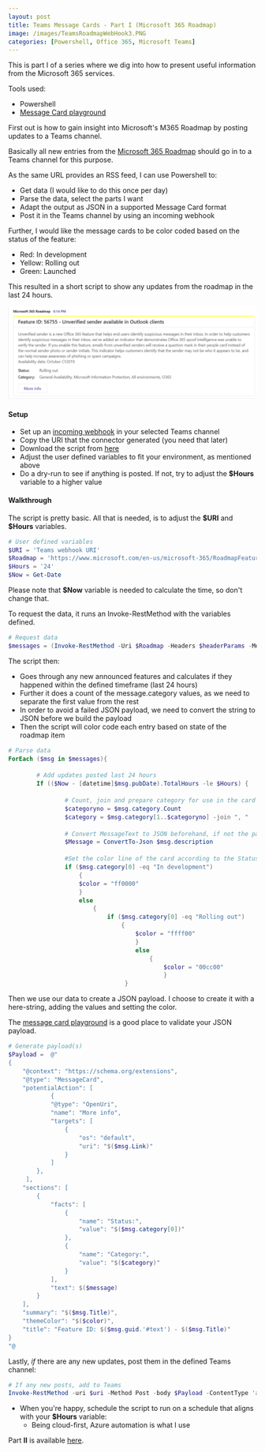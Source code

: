 ```yaml
---
layout: post
title: Teams Message Cards - Part I (Microsoft 365 Roadmap)
image: /images/TeamsRoadmapWebHook3.PNG
categories: [Powershell, Office 365, Microsoft Teams]
---
```


This is part I of a series where we dig into how to present useful information from the Microsoft 365 services.

Tools used:
- Powershell
- [Message Card playground](https://messagecardplayground.azurewebsites.net/)

First out is how to gain insight into Microsoft's M365 Roadmap by posting updates to a Teams channel.

Basically all new entries from the [Microsoft 365 Roadmap](https://www.microsoft.com/en-us/microsoft-365/roadmap) should go in to a Teams channel for this purpose.

As the same URL provides an RSS feed, I can use Powershell to:
- Get data (I would like to do this once per day)
- Parse the data, select the parts I want
- Adapt the output as JSON in a supported Message Card format
- Post it in the Teams channel by using an incoming webhook

Further, I would like the message cards to be color coded based on the status of the feature:
- Red: In development
- Yellow: Rolling out
- Green: Launched

This resulted in a short script to show any updates from the roadmap in the last 24 hours.

![](/images/TeamsRoadmapWebHook3.PNG)


#### Setup ####

- Set up an [incoming webhook](https://docs.microsoft.com/en-us/microsoftteams/platform/concepts/connectors/connectors-using) in your selected Teams channel
- Copy the URI that the connector generated (you need that later)
- Download the script from [here](https://github.com/einast/PS_M365_scripts/blob/master/M365RoadmapUpdates.ps1)
- Adjust the user defined variables to fit your environment, as mentioned above
- Do a dry-run to see if anything is posted. If not, try to adjust the **\$Hours** variable to a higher value

#### Walkthrough ####
The script is pretty basic. All that is needed, is to adjust the **\$URI** and **\$Hours** variables.

```powershell
# User defined variables
$URI = 'Teams webhook URI'
$Roadmap = 'https://www.microsoft.com/en-us/microsoft-365/RoadmapFeatureRSS'
$Hours = '24'
$Now = Get-Date 
```

Please note that **\$Now** variable is needed to calculate the time, so don't change that.

To request the data, it runs an Invoke-RestMethod with the variables defined.

```powershell
# Request data
$messages = (Invoke-RestMethod -Uri $Roadmap -Headers $headerParams -Method Get)
```

The script then:
- Goes through any new announced features and calculates if they happened within the defined timeframe (last 24 hours)
- Further it does a count of the message.category values, as we need to separate the first value from the rest
- In order to avoid a failed JSON payload, we need to convert the string to JSON before we build the payload
- Then the script will color code each entry based on state of the roadmap item

```powershell
# Parse data
ForEach ($msg in $messages){

        # Add updates posted last 24 hours                
        If (($Now - [datetime]$msg.pubDate).TotalHours -le $Hours) {
                
                # Count, join and prepare category for use in the card
                $categoryno = $msg.category.Count
                $category = $msg.category[1..$categoryno] -join ", "
                
                # Convert MessageText to JSON beforehand, if not the payload will fail.
                $Message = ConvertTo-Json $msg.description

                #Set the color line of the card according to the Status of the environment
                if ($msg.category[0] -eq "In development")
                    {
                    $color = "ff0000"
                    }
                    else
                        {
                            if ($msg.category[0] -eq "Rolling out")
                                {
                                    $color = "ffff00"
                                    }
                                    else
                                        {
                                            $color = "00cc00"
                                            }
                                 }
```

Then we use our data to create a JSON payload. I choose to create it with a here-string, adding the values and setting the color.

The [message card playground](https://messagecardplayground.azurewebsites.net/) is a good place to validate your JSON payload.

```powershell   
# Generate payload(s)          
$Payload =  @"
{
    "@context": "https://schema.org/extensions",
    "@type": "MessageCard",
    "potentialAction": [
            {
            "@type": "OpenUri",
            "name": "More info",
            "targets": [
                {
                    "os": "default",
                    "uri": "$($msg.Link)"
                }
            ]
        },
     ],
    "sections": [
        {
            "facts": [
                {
                    "name": "Status:",
                    "value": "$($msg.category[0])"
                },
                {
                    "name": "Category:",
                    "value": "$($category)"
                }
            ],
            "text": $($message)
        }
    ],
    "summary": "$($msg.Title)",
    "themeColor": "$($color)",
    "title": "Feature ID: $($msg.guid.'#text') - $($msg.Title)"
}
"@
```

Lastly, *if* there are any new updates, post them in the defined Teams channel:

```powershell
# If any new posts, add to Teams
Invoke-RestMethod -uri $uri -Method Post -body $Payload -ContentType 'application/json; charset=utf-8'
```

- When you're happy, schedule the script to run on a schedule that aligns with your **\$Hours** variable:
    - Being cloud-first, Azure automation is what I use

Part **II** is available [here](https://thingsinthe.cloud/Teams-message-cards-Office-365-Health-status/).
